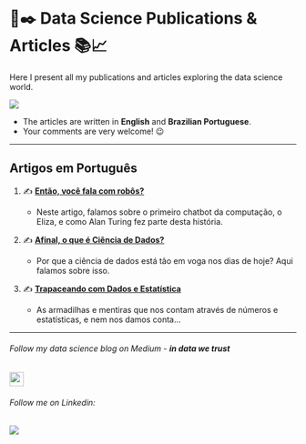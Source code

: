 # :page_with_curl::black_nib: Data Science Publications & Articles :books::chart_with_upwards_trend:

Here I present all my publications and articles exploring the data science world.

![](https://images.unsplash.com/photo-1456324504439-367cee3b3c32?ixlib=rb-1.2.1&ixid=MXwxMjA3fDB8MHxwaG90by1wYWdlfHx8fGVufDB8fHw%3D&auto=format&fit=crop&w=1350&q=80)

- The articles are written in **English** and **Brazilian Portuguese**.
- Your comments are very welcome! :wink:
---

## Artigos em Português 

1. :writing_hand: [**Então, você fala com robôs?**](https://medium.com/in-data-we-trust/ent%C3%A3o-voc%C3%AA-fala-com-rob%C3%B4s-4eebf03de4c6)
    - Neste artigo, falamos sobre o primeiro chatbot da computação, o Eliza, e como Alan Turing fez parte desta história.

2. :writing_hand: [**Afinal, o que é Ciência de Dados?**](https://medium.com/in-data-we-trust/afinal-o-que-%C3%A9-ci%C3%AAncia-de-dados-32d728a1a039)
    - Por que a ciência de dados está tão em voga nos dias de hoje? Aqui falamos sobre isso.

3. :writing_hand: [**Trapaceando com Dados e Estatística**](https://medium.com/in-data-we-trust/trapaceando-com-dados-e-estat-6cffff760f4e)
    - As armadilhas e mentiras que nos contam através de números e estatísticas, e nem nos damos conta...


---

###### Follow my data science blog on Medium - **in data we trust**
<a href="https://medium.com/in-data-we-trust"><img src="https://img.shields.io/badge/medium-%2312100E.svg?&style=for-the-badge&logo=medium&logoColor=white" height=25></a>
---

###### Follow me on Linkedin:
<a href="https://www.linkedin.com/elianicegorniak" rel="nofollow noreferrer"><img src="https://img.shields.io/badge/linkedin-%230077B5.svg?&style=for-the-badge&logo=linkedin&logoColor=white" /><a/>

